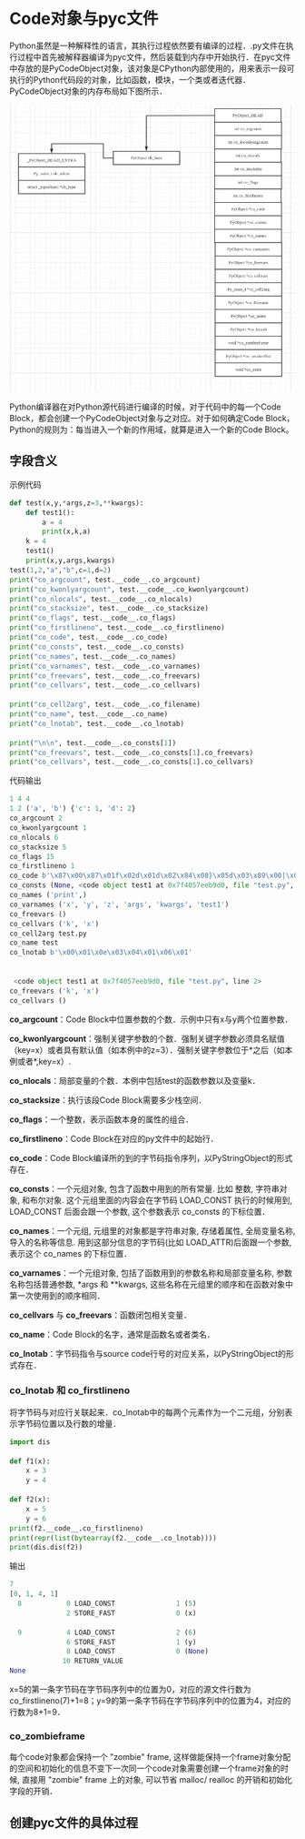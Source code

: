 # Code对象与pyc文件

Python虽然是一种解释性的语言，其执行过程依然要有编译的过程．.py文件在执行过程中首先被解释器编译为pyc文件，然后装载到内存中开始执行．在pyc文件中存放的是PyCodeObject对象，该对象是CPython内部使用的，用来表示一段可执行的Python代码段的对象，比如函数，模块，一个类或者迭代器．PyCodeObject对象的内存布局如下图所示．

![image-20201109222814061](Code对象与pyc文件.assets/image-20201109222814061.png)

Python编译器在对Python源代码进行编译的时候，对于代码中的每一个Code Block，都会创建一个PyCodeObject对象与之对应。对于如何确定Code Block，Python的规则为：每当进入一个新的作用域，就算是进入一个新的Code Block。

## 字段含义

示例代码

```python
def test(x,y,*args,z=3,**kwargs):
    def test1():
        a = 4
        print(x,k,a)
    k = 4
    test1()
    print(x,y,args,kwargs)
test(1,2,"a","b",c=1,d=2)
print("co_argcount", test.__code__.co_argcount)
print("co_kwonlyargcount", test.__code__.co_kwonlyargcount)
print("co_nlocals", test.__code__.co_nlocals)
print("co_stacksize", test.__code__.co_stacksize)
print("co_flags", test.__code__.co_flags)
print("co_firstlineno", test.__code__.co_firstlineno)
print("co_code", test.__code__.co_code)
print("co_consts", test.__code__.co_consts)
print("co_names", test.__code__.co_names)
print("co_varnames", test.__code__.co_varnames)
print("co_freevars", test.__code__.co_freevars)
print("co_cellvars", test.__code__.co_cellvars)

print("co_cell2arg", test.__code__.co_filename)
print("co_name", test.__code__.co_name)
print("co_lnotab", test.__code__.co_lnotab)

print("\n\n", test.__code__.co_consts[1])
print("co_freevars", test.__code__.co_consts[1].co_freevars)
print("co_cellvars", test.__code__.co_consts[1].co_cellvars)
```

代码输出

```python
1 4 4
1 2 ('a', 'b') {'c': 1, 'd': 2}
co_argcount 2
co_kwonlyargcount 1
co_nlocals 6
co_stacksize 5
co_flags 15
co_firstlineno 1
co_code b'\x87\x00\x87\x01f\x02d\x01d\x02\x84\x08}\x05d\x03\x89\x00|\x05\x83\x00\x01\x00t\x00\x88\x01|\x01|\x03|\x04\x83\x04\x01\x00d\x00S\x00'
co_consts (None, <code object test1 at 0x7f4057eeb9d0, file "test.py", line 2>, 'test.<locals>.test1', 4)
co_names ('print',)
co_varnames ('x', 'y', 'z', 'args', 'kwargs', 'test1')
co_freevars ()
co_cellvars ('k', 'x')
co_cell2arg test.py
co_name test
co_lnotab b'\x00\x01\x0e\x03\x04\x01\x06\x01'


 <code object test1 at 0x7f4057eeb9d0, file "test.py", line 2>
co_freevars ('k', 'x')
co_cellvars ()
```

**co_argcount**：Code Block中位置参数的个数．示例中只有x与y两个位置参数．

**co_kwonlyargcount**：强制关键字参数的个数．强制关键字参数必须具名赋值（key=x）或者具有默认值（如本例中的z=3）．强制关键字参数位于*之后（如本例或者\*,key=x）.

**co_nlocals**：局部变量的个数．本例中包括test的函数参数以及变量k．

**co_stacksize**：执行该段Code Block需要多少栈空间．

**co_flags**：一个整数，表示函数本身的属性的组合．

**co_firstlineno**：Code Block在对应的py文件中的起始行．

**co_code**：Code Block编译所的到的字节码指令序列，以PyStringObject的形式存在．

**co_consts**：一个元组对象, 包含了函数中用到的所有常量. 比如 整数, 字符串对象, 和布尔对象. 这个元组里面的内容会在字节码 LOAD_CONST 执行的时候用到, LOAD_CONST 后面会跟一个参数, 这个参数表示 co_consts 的下标位置．

**co_names**：一个元组, 元组里的对象都是字符串对象, 存储着属性, 全局变量名称, 导入的名称等信息. 用到这部分信息的字节码(比如 LOAD_ATTR)后面跟一个参数, 表示这个 co_names 的下标位置．

**co_varnames**：一个元组对象, 包括了函数用到的参数名称和局部变量名称, 参数名称包括普通参数, *args 和 **kwargs, 这些名称在元组里的顺序和在函数对象中第一次使用到的顺序相同．

**co_cellvars** 与 **co_freevars**：函数闭包相关变量．

**co_name**：Code Block的名字，通常是函数名或者类名．

**co_lnotab**：字节码指令与source code行号的对应关系，以PyStringObject的形式存在．

### co_lnotab 和 co_firstlineno

将字节码与对应行关联起来．co_lnotab中的每两个元素作为一个二元组，分别表示字节码位置以及行数的增量．

```python
import dis

def f1(x):
    x = 3
    y = 4

def f2(x):
    x = 5
    y = 6
print(f2.__code__.co_firstlineno)
print(repr(list(bytearray(f2.__code__.co_lnotab))))
print(dis.dis(f2))
```

输出

```python
7
[0, 1, 4, 1]
  8           0 LOAD_CONST               1 (5)
              2 STORE_FAST               0 (x)

  9           4 LOAD_CONST               2 (6)
              6 STORE_FAST               1 (y)
              8 LOAD_CONST               0 (None)
             10 RETURN_VALUE
None

```

x=5的第一条字节码在字节码序列中的位置为0，对应的源文件行数为co_firstlineno(7)+1=8；y=9的第一条字节码在字节码序列中的位置为4，对应的行数为8+1=9．

### co_zombieframe

每个code对象都会保持一个 "zombie" frame, 这样做能保持一个frame对象分配的空间和初始化的信息不变下一次同一个code对象需要创建一个frame对象的时候, 直接用 "zombie" frame 上的对象, 可以节省 malloc/ realloc 的开销和初始化字段的开销．

## 创建pyc文件的具体过程

